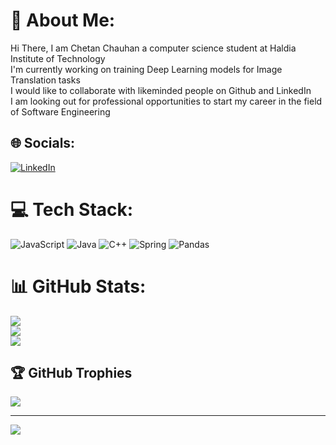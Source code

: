 # 💫 About Me:
Hi There, I am Chetan Chauhan a computer science student at Haldia Institute of Technology <br>I'm currently working on training Deep Learning models for Image Translation tasks<br>I would like to collaborate with likeminded people on Github and LinkedIn<br>I am looking out for professional opportunities to start my career in the field of Software Engineering<br>


## 🌐 Socials:
[![LinkedIn](https://img.shields.io/badge/LinkedIn-%230077B5.svg?logo=linkedin&logoColor=white)](https://linkedin.com/in/https://www.linkedin.com/in/chetan-chauhan-134a71207/) 

# 💻 Tech Stack:
![JavaScript](https://img.shields.io/badge/javascript-%23323330.svg?style=for-the-badge&logo=javascript&logoColor=%23F7DF1E) ![Java](https://img.shields.io/badge/java-%23ED8B00.svg?style=for-the-badge&logo=openjdk&logoColor=white) ![C++](https://img.shields.io/badge/c++-%2300599C.svg?style=for-the-badge&logo=c%2B%2B&logoColor=white) ![Spring](https://img.shields.io/badge/spring-%236DB33F.svg?style=for-the-badge&logo=spring&logoColor=white) ![Pandas](https://img.shields.io/badge/pandas-%23150458.svg?style=for-the-badge&logo=pandas&logoColor=white)
# 📊 GitHub Stats:
![](https://github-readme-stats.vercel.app/api?username=ChauhanChetan3&theme=dark&hide_border=false&include_all_commits=true&count_private=false)<br/>
![](https://github-readme-streak-stats.herokuapp.com/?user=ChauhanChetan3&theme=dark&hide_border=false)<br/>
![](https://github-readme-stats.vercel.app/api/top-langs/?username=ChauhanChetan3&theme=dark&hide_border=false&include_all_commits=true&count_private=false&layout=compact)

## 🏆 GitHub Trophies
![](https://github-profile-trophy.vercel.app/?username=ChauhanChetan3&theme=radical&no-frame=false&no-bg=true&margin-w=4)

---
[![](https://visitcount.itsvg.in/api?id=ChauhanChetan3&icon=1&color=0)](https://visitcount.itsvg.in)
